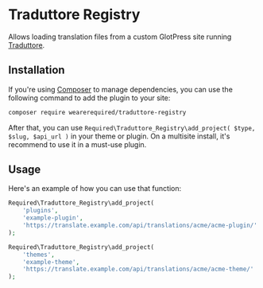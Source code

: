 # Traduttore Registry

Allows loading translation files from a custom GlotPress site running [Traduttore](https://github.com/wearerequired/traduttore).

## Installation

If you're using [Composer](https://getcomposer.org/) to manage dependencies, you can use the following command to add the plugin to your site:

```bash
composer require wearerequired/traduttore-registry
```

After that, you can use `Required\Traduttore_Registry\add_project( $type, $slug, $api_url )` in your theme or plugin. On a multisite install, it's recommend to use it in a must-use plugin.

## Usage

Here's an example of how you can use that function:

```php
Required\Traduttore_Registry\add_project(
	'plugins',
	'example-plugin',
	'https://translate.example.com/api/translations/acme/acme-plugin/'
);

Required\Traduttore_Registry\add_project(
	'themes',
	'example-theme',
	'https://translate.example.com/api/translations/acme/acme-theme/'
);
```
